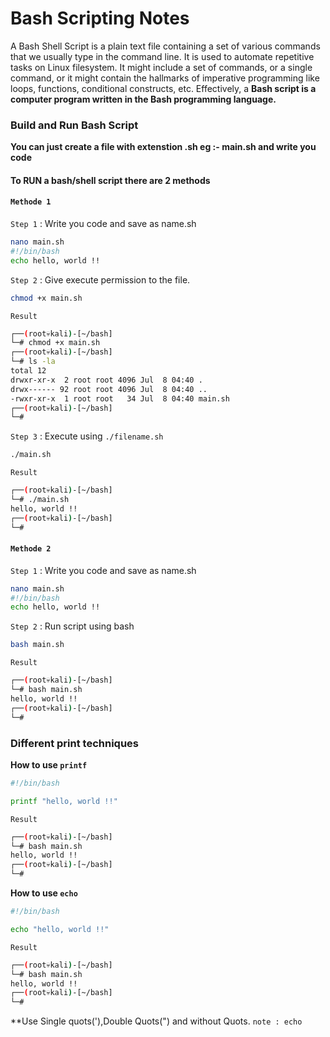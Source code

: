 # Bash Scripting Notes
A Bash Shell Script is a plain text file containing a set of various commands that we usually type in the command line. It is used to automate repetitive tasks on Linux filesystem. It might include a set of commands, or a single command, or it might contain the hallmarks of imperative programming like loops, functions, conditional constructs, etc. Effectively, a **Bash script is a computer program written in the Bash programming language.**

### Build and Run Bash Script
**You can just create a file with extenstion .sh eg :- main.sh and write you code**

#### To RUN a bash/shell script there are 2 methods 

#### `Methode 1`
`Step 1` : Write you code and save as name.sh 
```bash
nano main.sh
#!/bin/bash
echo hello, world !!
```
`Step 2` : Give execute permission to the file.
```bash
chmod +x main.sh 
```
`Result`
```bash 
┌──(root💀kali)-[~/bash]
└─# chmod +x main.sh 
┌──(root💀kali)-[~/bash]
└─# ls -la
total 12
drwxr-xr-x  2 root root 4096 Jul  8 04:40 .
drwx------ 92 root root 4096 Jul  8 04:40 ..
-rwxr-xr-x  1 root root   34 Jul  8 04:40 main.sh
┌──(root💀kali)-[~/bash]
└─# 
```
`Step 3` : Execute using `./filename.sh`
```bash 
./main.sh      
```
`Result`
```bash 
┌──(root💀kali)-[~/bash]
└─# ./main.sh      
hello, world !! 
┌──(root💀kali)-[~/bash]
└─# 
```
#### `Methode 2`
`Step 1` : Write you code and save as name.sh 
```bash
nano main.sh
#!/bin/bash
echo hello, world !!
```
`Step 2` : Run script using bash
```bash 
bash main.sh        
```
`Result`
```bash 
┌──(root💀kali)-[~/bash]
└─# bash main.sh                                   
hello, world !!
┌──(root💀kali)-[~/bash]
└─# 
```

### Different print techniques 
**How to use `printf`**
```bash 
#!/bin/bash

printf "hello, world !!"
```
`Result`
```bash 
┌──(root💀kali)-[~/bash]
└─# bash main.sh
hello, world !!                                                                   
┌──(root💀kali)-[~/bash]
└─# 
```
**How to use `echo`**
```bash 
#!/bin/bash

echo "hello, world !!"
```
`Result`
```bash 
┌──(root💀kali)-[~/bash]
└─# bash main.sh
hello, world !!                                                                   
┌──(root💀kali)-[~/bash]
└─# 
```
**Use Single quots('),Double Quots(") and without Quots.
`note : echo `

